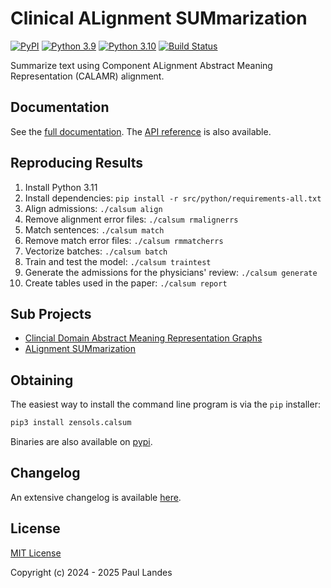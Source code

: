 # Clinical ALignment SUMmarization

[![PyPI][pypi-badge]][pypi-link]
[![Python 3.9][python39-badge]][python39-link]
[![Python 3.10][python310-badge]][python310-link]
[![Build Status][build-badge]][build-link]

Summarize text using Component ALignment Abstract Meaning Representation
(CALAMR) alignment.


## Documentation

See the [full documentation](https://plandes.github.io/calsum/index.html).
The [API reference](https://plandes.github.io/calsum/api.html) is also
available.


## Reproducing Results

1. Install Python 3.11
1. Install dependencies: `pip install -r src/python/requirements-all.txt`
1. Align admissions: `./calsum align`
1. Remove alignment error files: `./calsum rmalignerrs`
1. Match sentences: `./calsum match`
1. Remove match error files: `./calsum rmmatcherrs`
1. Vectorize batches: `./calsum batch`
1. Train and test the model: `./calsum traintest`
1. Generate the admissions for the physicians' review: `./calsum generate`
1. Create tables used in the paper: `./calsum report`


## Sub Projects

* [Clincial Domain Abstract Meaning Representation Graphs](https://github.com/plandes/clinicamr)
* [ALignment SUMmarization](https://github.com/plandes/alsum)


## Obtaining

The easiest way to install the command line program is via the `pip` installer:
```bash
pip3 install zensols.calsum
```

Binaries are also available on [pypi].


## Changelog

An extensive changelog is available [here](CHANGELOG.md).


## License

[MIT License](LICENSE.md)

Copyright (c) 2024 - 2025 Paul Landes


<!-- links -->
[pypi]: https://pypi.org/project/zensols.calsum/
[pypi-link]: https://pypi.python.org/pypi/zensols.calsum
[pypi-badge]: https://img.shields.io/pypi/v/zensols.calsum.svg
[python39-badge]: https://img.shields.io/badge/python-3.9-blue.svg
[python39-link]: https://www.python.org/downloads/release/python-390
[python310-badge]: https://img.shields.io/badge/python-3.10-blue.svg
[python310-link]: https://www.python.org/downloads/release/python-310
[build-badge]: https://github.com/plandes/calsum/workflows/CI/badge.svg
[build-link]: https://github.com/plandes/calsum/actions
